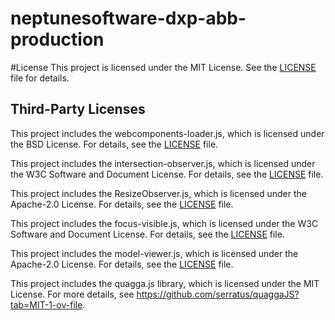 # neptunesoftware-dxp-abb-production

#License
This project is licensed under the MIT License. See the [LICENSE](./LICENSE) file for details.

## Third-Party Licenses

This project includes the webcomponents-loader.js, which is licensed under the BSD License.
For details, see the [LICENSE](./LICENSE) file.

This project includes the intersection-observer.js, which is licensed under the W3C Software and Document License.
For details, see the [LICENSE](./LICENSE) file.

This project includes the ResizeObserver.js, which is licensed under the Apache-2.0 License.
For details, see the [LICENSE](./LICENSE) file.

This project includes the focus-visible.js, which is licensed under the W3C Software and Document License.
For details, see the [LICENSE](./LICENSE) file.

This project includes the model-viewer.js, which is licensed under the Apache-2.0 License.
For details, see the [LICENSE](./LICENSE) file.


This project includes the quagga.js library, which is licensed under the MIT License. For more details, see https://github.com/serratus/quaggaJS?tab=MIT-1-ov-file.
